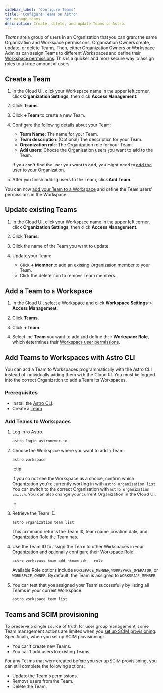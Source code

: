 ```yaml
---
sidebar_label: 'Configure Teams'
title: 'Configure Teams on Astro'
id: manage-teams
description: Create, delete, and update Teams on Astro.
---
```


_Teams_ are a group of users in an Organization that you can grant the same Organization and Workspace permissions. Organization Owners create, update, or delete Teams. Then, either Organization Owners or Workspace Admins can assign Teams to different Workspaces and define their [Workspace permissions](astro/user-permissions.md#workspace-roles). This is a quicker and more secure way to assign roles to a large amount of users. 

## Create a Team

1. In the Cloud UI, click your Workspace name in the upper left corner, click **Organization Settings**, then click **Access Management**.

2. Click **Teams**.

3. Click **+ Team** to create a new Team.

4. Configure the following details about your Team:

    - **Team Name**: The name for your Team.
    - **Team description**: (Optional) The description for your Team.
    - **Organization role**: The Organization role for your Team. 
    - **Add users**: Choose the Organization users you want to add to the Team. 

    If you don't find the user you want to add, you might need to [add the user to your Organization](manage-organization-users.md#add-a-user-to-an-organization).

5. After you finish adding users to the Team, click **Add Team**.

You can now [add your Team to a Workspace](manage-teams.md#add-a-team-to-a-workspace) and define the Team users' permissions in the Workspace.

## Update existing Teams

1. In the Cloud UI, click your Workspace name in the upper left corner, click **Organization Settings**, then click **Access Management**.

2. Click **Teams**.

3. Click the name of the Team you want to update.

4. Update your Team:

    - Click **+ Member** to add an existing Organization member to your Team.
    - Click the delete icon to remove Team members.

## Add a Team to a Workspace

1. In the Cloud UI, select a Workspace and click **Workspace Settings** > **Access Management**.

2. Click **Teams**.

3. Click **+ Team**.

4. Select the **Team** you want to add and define their **Workspace Role**, which determines their [Workspace user permissions](/astro/user-permissions.md#workspace-roles).

## Add Teams to Workspaces with Astro CLI

You can add a Team to Workspaces programmatically with the Astro CLI instead of individually adding them with the Cloud UI. You must be logged into the correct Organization to add a Team its Workspaces.

### Prerequisites

- Install the [Astro CLI](cli/install-cli.md).
- Create a [Team](#create-a-team)

### Add Teams to Workspaces

1. Log in to Astro. 

    ```sh
    astro login astronomer.io
    ```

2. Choose the Workspace where you want to add a Team.
    
    ```sh
    astro workspace
    ```

    :::tip

    If you do not see the Workspace as a choice, confirm which Organization you're currently working in with `astro organization list`. You can switch to the correct Organization with `astro organization switch`. You can also change your current Organization in the Cloud UI.

    :::

3. Retrieve the Team ID. 

    ```sh
    astro organization team list
    ```

    This command returns the Team ID, team name, creation date, and Organization Role the Team has.

4. Use the Team ID to assign the Team to other Workspaces in your Organization and optionally configure their [Workspace Role](/astro/user-permissions.md#workspace-roles).

    ```sh
    astro workspace team add <team-id> --role
    ```

    Available Role options include `WORKSPACE_MEMBER`, `WORKSPACE_OPERATOR`, or `WORKSPACE_OWNER`. By default, the Team is assigned to `WORKSPACE_MEMBER`.

5. You can test that you assigned your Team successfully by listing all Teams in your current Workspace.

    ```sh
    astro workspace team list
    ```

## Teams and SCIM provisioning

To preserve a single source of truth for user group management, some Team management actions are limited when you [set up SCIM provisioning](set-up-scim-provisioning.md). Specifically, when you set up SCIM provisioning:

- You can't create new Teams.
- You can't add users to existing Teams.

For any Teams that were created before you set up SCIM provisioning, you can still complete the following actions:

- Update the Team's permissions.
- Remove users from the Team.
- Delete the Team.
